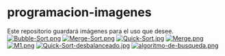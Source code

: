 # programacion-imagenes
Este repositorio guardará imágenes para el uso que desee. 
[![Bubble-Sort.png](https://i.postimg.cc/hGMyPdJt/Bubble-Sort.png)](https://postimg.cc/v1gL0DLJ)
[![Merge-Sort.png](https://i.postimg.cc/Lssj7kY2/Merge-Sort.png)](https://postimg.cc/v4p1xVtN)
[![Quick-Sort.jpg](https://i.postimg.cc/Yq6rcJYz/Quick-Sort.jpg)](https://postimg.cc/bsvckV6Z)
[![Merge.png](https://i.postimg.cc/ZRh8KWVM/Merge.png)](https://postimg.cc/67Y2Mpsr)
[![M1.png](https://i.postimg.cc/pXYXgpFd/M1.png)](https://postimg.cc/xc82mjgr)
[![Quick-Sort-desbalanceado.jpg](https://i.postimg.cc/yNkzLdKW/Quick-Sort-desbalanceado.jpg)](https://postimg.cc/67JS3ByN)
[![algoritmo-de-busqueda.png](https://i.postimg.cc/J0VqVvwb/algoritmo-de-busqueda.png)](https://postimg.cc/VrgMX7k6)
